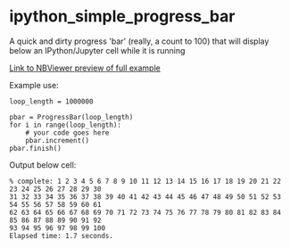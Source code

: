 # ipython_simple_progress_bar
A quick and dirty progress 'bar' (really, a count to 100) that will display below an IPython/Jupyter cell while it is running

[Link to NBViewer preview of full example](http://nbviewer.ipython.org/github/Prooffreader/ipython_simple_progress_bar/blob/master/example.ipynb)

Example use:

    loop_length = 1000000

    pbar = ProgressBar(loop_length)
    for i in range(loop_length):
        # your code goes here
        pbar.increment()
    pbar.finish()
    
Output below cell:

    % complete: 1 2 3 4 5 6 7 8 9 10 11 12 13 14 15 16 17 18 19 20 21 22 23 24 25 26 27 28 29 30
    31 32 33 34 35 36 37 38 39 40 41 42 43 44 45 46 47 48 49 50 51 52 53 54 55 56 57 58 59 60 61
    62 63 64 65 66 67 68 69 70 71 72 73 74 75 76 77 78 79 80 81 82 83 84 85 86 87 88 89 90 91 92
    93 94 95 96 97 98 99 100
    Elapsed time: 1.7 seconds.
